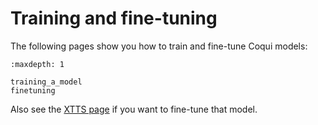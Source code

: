 # Training and fine-tuning

The following pages show you how to train and fine-tune Coqui models:

```{toctree}
:maxdepth: 1

training_a_model
finetuning
```

Also see the [XTTS page](../models/xtts.md#training) if you want to fine-tune
that model.
